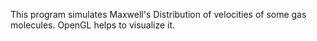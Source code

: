 This program simulates Maxwell's Distribution of velocities of some gas molecules. OpenGL helps to visualize it.  
